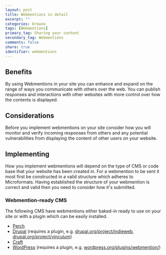 ```yaml
---
layout: post
title: Webmentions in detail
excerpt: ""
categories: browse
tags: [Webmentions]
primary_tag: Sharing your content
secondary_tag: Webmentions
comments: false
share: true
identifier: webmentions
---
```

<h2 id="benefits">Benefits</h2>
By using Webmentions in your site you can enhance and expand on the range of ways you communicate with others over the web. You can publish responses and interactions with other websites with more control over how the contents is displayed.

<h2 id="use">Considerations</h2>
Before you implement webmentions on your site consider how you will monitor and verify incoming responses from others and any potential vulnerabilities from displaying the content of other users on your website.


<h2 id="implementation">Implementing</h2>
How you implement webmentions will depend on the type of CMS or code base that your website has been created in. For a webmention to be sent it most first be constructed in a valid structure which adheres to Microformats. Having established the structure of your webmention is correct and valid then you need to consider how it's submitted.

<h3 id="implementation-methods">Webmention-ready CMS</h3>
The following CMS have webmentions either baked-in ready to use on your site or with a plugin which can be easily installed.

- [Perch](https://grabaperch.com/)
- [Drupal](https://www.drupal.org/) (requires a plugin, e.g. [drupal.org/project/indieweb](https://www.drupal.org/project/indieweb), [drupal.org/project/vinculum](https://www.drupal.org/project/vinculum))
- [Craft](https://craftcms.com/)
- [WordPress](https://wordpress.org/) (requires a plugin, e.g. [wordpress.org/plugins/webmention/](https://wordpress.org/plugins/webmention/))